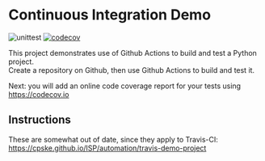Continuous Integration Demo
============================
![unittest](https://github.com/RyukungG/demo-pyci/actions/workflows/python-app.yml/badge.svg)
[![codecov](https://codecov.io/gh/RyukungG/demo-pyci/branch/main/graph/badge.svg?token=OAOWAQ0582)](https://codecov.io/gh/RyukungG/demo-pyci)

This project demonstrates use of Github Actions to build and test a Python project.  
Create a repository on Github, then use Github Actions to build and test it.

Next: you will add an online code coverage report for your tests using <https://codecov.io>

## Instructions

These are somewhat out of date, since they apply to Travis-CI:
<https://cpske.github.io/ISP/automation/travis-demo-project>


